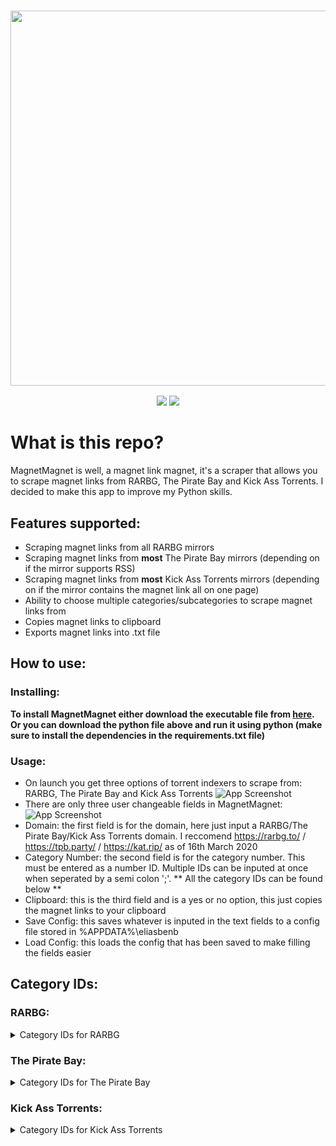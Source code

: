 <h3 align="center"><img src="https://i.imgur.com/pX9no9C.png" width="600px"></h3>
<p align="center">
  <a href="https://github.com/eliasbenb/MagnetMagnet/releases"><img src="https://img.shields.io/github/downloads/eliasbenb/MagnetMagnet/total?color=%234197fe&style=for-the-badge"></a>
  <a href="https://github.com/eliasbenb/MagnetMagnet/releases/latest"><img src="https://img.shields.io/github/v/release/eliasbenb/MagnetMagnet?color=%234197fe&style=for-the-badge"></a>
</p>

# What is this repo?
MagnetMagnet is well, a magnet link magnet, it's a scraper that allows you to scrape magnet links from RARBG, The Pirate Bay and Kick Ass Torrents. I decided to make this app to improve my Python skills.

## Features supported:
- Scraping magnet links from all RARBG mirrors
- Scraping magnet links from **most** The Pirate Bay mirrors (depending on if the mirror supports RSS)
- Scraping magnet links from **most** Kick Ass Torrents mirrors (depending on if the mirror contains the magnet link all on one page)
- Ability to choose multiple categories/subcategories to scrape magnet links from
- Copies magnet links to clipboard
- Exports magnet links into .txt file

## How to use:
### Installing:
**To install MagnetMagnet either download the executable file from [here](https://github.com/eliasbenb/MagnetMagnet/releases).**
**Or you can download the python file above and run it using python (make sure to install the dependencies in the requirements.txt file)**
### Usage:
- On launch you get three options of torrent indexers to scrape from: RARBG, The Pirate Bay and Kick Ass Torrents
![App Screenshot](https://user-images.githubusercontent.com/54410649/76709427-0b9dfa00-6718-11ea-9f53-9bc1c848d737.PNG)
- There are only three user changeable fields in MagnetMagnet:
![App Screenshot](https://user-images.githubusercontent.com/54410649/76709428-0d67bd80-6718-11ea-9261-c46a57bf0812.PNG)
- Domain: the first field is for the domain, here just input a RARBG/The Pirate Bay/Kick Ass Torrents domain. I reccomend https://rarbg.to/ / https://tpb.party/ / https://kat.rip/ as of 16th March 2020
- Category Number: the second field is for the category number. This must be entered as a number ID. Multiple IDs can be inputed at once when seperated by a semi colon ';'. ** All the category IDs can be found below **
- Clipboard: this is the third field and is a yes or no option, this just copies the magnet links to your clipboard
- Save Config: this saves whatever is inputed in the text fields to a config file stored in %APPDATA%\eliasbenb
- Load Config: this loads the config that has been saved to make filling the fields easier
## Category IDs:
<h3>RARBG:</h3>
<details><summary>Category IDs for RARBG</summary><br>
  <ul>
    <li> XXX (18+) = 4</li>
    <li> Movies/XVID = 14</li>
    <li> Movies/XVID/720 = 48</li>
    <li> Movies/x264 = 17</li>
    <li> Movies/x264/1080 = 44</li>
    <li> Movies/x264/720 = 45</li>
    <li> Movies/x264/3D = 47</li>
    <li> Movies/x264/4k = 50</li>
    <li> Movies/x265/4k = 51</li>
    <li> Movs/x265/4k/HDR = 52</li>
    <li> Movies/Full BD = 42</li>
    <li> Movies/BD Remux = 46</li>
    <li> TV Episodes = 18</li>
    <li> TV HD Episodes = 41</li>
    <li> TV UHD Episodes = 49</li>
    <li> Music/MP3 = 23</li>
    <li> Music/FLAC = 25</li>
    <li> Games/PC ISO = 27</li>
    <li> Games/PC RIP = 28</li>
    <li> Games/PS3 = 40</li>
    <li> Games/XBOX-360 = 32</li>
    <li> Software/PC ISO = 33</li>
    <li> Games/PS4 = 53</li>
  </ul>
</details>
<h3>The Pirate Bay:</h3>
<details><summary>Category IDs for The Pirate Bay</summary><br>
  <ul>
    <li> Audio = top100/100</li>
    <li> Video = top100/200</li>
    <li> Applications = top100/300</li>
    <li> Games = top100/400</li>
    <li> Porn = top100/500</li>
    <li> Other = top100/600</li>
    <li> All = top100/0</li>
  </ul>
</details>
<h3>Kick Ass Torrents:</h3>
<details><summary>Category IDs for Kick Ass Torrents</summary><br>
  <ul>
    <li> Movies = movies</li>
    <li> TV = tv</li>
    <li> Anime = anime</li>
    <li> Music = music</li>
    <li> Books = books</li>
    <li> Games = games</li>
    <li> Applications = applications</li>
    <li> XXX = xxx</li>
    <li> All = new</li>
  </ul>
</details>
